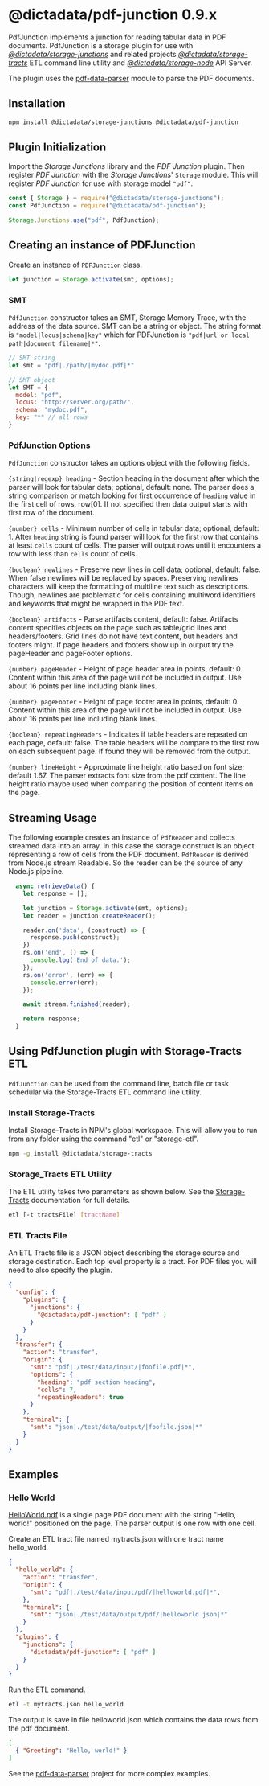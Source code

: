 # @dictadata/pdf-junction 0.9.x

PdfJunction implements a junction for reading tabular data in PDF documents.  PdfJunction is a storage plugin for use with [_@dictadata/storage-junctions_](https://github.com/dictadata/storage-junctions) and related projects [_@dictadata/storage-tracts_](https://github.com/dictadata/storage-tracts) ETL command line utility and [_@dictadata/storage-node_](https://github.com/dictadata/storage-node) API Server.

The plugin uses the [pdf-data-parser](https://github.com/dictadata/pdf-data-parser) module to parse the PDF documents.

## Installation

```bash
npm install @dictadata/storage-junctions @dictadata/pdf-junction
```

## Plugin Initialization

Import the _Storage Junctions_ library and the _PDF Junction_ plugin.  Then register _PDF Junction_ with the _Storage Junctions_' `Storage` module. This will register _PDF Junction_ for use with storage model `"pdf"`.

```javascript
const { Storage } = require("@dictadata/storage-junctions");
const PdfJunction = require("@dictadata/pdf-junction");

Storage.Junctions.use("pdf", PdfJunction);
```

## Creating an instance of PDFJunction

Create an instance of `PDFJunction` class.

```javascript
let junction = Storage.activate(smt, options);
```

### SMT

`PdfJunction` constructor takes an SMT, Storage Memory Trace, with the address of the data source. SMT can be a string or object. The string format is `"model|locus|schema|key"` which for PDFJunction is `"pdf|url or local path|document filename|*"`.

```javascript
// SMT string
let smt = "pdf|./path/|mydoc.pdf|*"

// SMT object
let SMT = {
  model: "pdf",
  locus: "http://server.org/path/",
  schema: "mydoc.pdf",
  key: "*" // all rows
}
```

### PdfJunction Options

`PdfJunction` constructor takes an options object with the following fields.

`{string|regexp} heading` - Section heading in the document after which the parser will look for tabular data; optional, default: none. The parser does a string comparison or match looking for first occurrence of `heading` value in the first cell of rows, row[0]. If not specified then data output starts with first row of the document.

`{number} cells` - Minimum number of cells in tabular data; optional, default: 1. After `heading` string is found parser will look for the first row that contains at least `cells` count of cells. The parser will output rows until it encounters a row with less than `cells` count of cells.

`{boolean} newlines` - Preserve new lines in cell data; optional, default: false. When false newlines will be replaced by spaces. Preserving newlines characters will keep the formatting of multiline text such as descriptions. Though, newlines are problematic for cells containing multiword identifiers and keywords that might be wrapped in the PDF text.

`{boolean} artifacts` - Parse artifacts content, default: false. Artifacts content specifies objects on the page such as table/grid lines and headers/footers. Grid lines do not have text content, but headers and footers might. If page headers and footers show up in output try the pageHeader and pageFooter options.

`{number} pageHeader` - Height of page header area in points, default: 0. Content within this area of the page will not be included in output. Use about 16 points per line including blank lines.

`{number} pageFooter` - Height of page footer area in points, default: 0. Content within this area of the page will not be included in output. Use about 16 points per line including blank lines.

`{boolean} repeatingHeaders` - Indicates if table headers are repeated on each page, default: false. The table headers will be compare to the first row on each subsequent page.  If found they will be removed from the output.

`{number} lineHeight` - Approximate line height ratio based on font size; default 1.67. The parser extracts font size from the pdf content. The line height ratio maybe used when comparing the position of content items on the page.

## Streaming Usage

The following example creates an instance of `PdfReader` and collects streamed data into an array. In this case the storage construct is an object representing a row of cells from the PDF document. `PdfReader` is derived from Node.js stream Readable. So the reader can be the source of any Node.js pipeline.

```javascript
  async retrieveData() {
    let response = [];

    let junction = Storage.activate(smt, options);
    let reader = junction.createReader();

    reader.on('data', (construct) => {
      response.push(construct);
    })
    rs.on('end', () => {
      console.log('End of data.');
    });
    rs.on('error', (err) => {
      console.error(err);
    });

    await stream.finished(reader);

    return response;
  }
```

## Using PdfJunction plugin with Storage-Tracts ETL

`PdfJunction` can be used from the command line, batch file or task schedular via the Storage-Tracts ETL command line utility.

### Install Storage-Tracts

Install Storage-Tracts in NPM's global workspace. This will allow you to run from any folder using the command "etl" or "storage-etl".

```bash
npm -g install @dictadata/storage-tracts
```

### Storage_Tracts ETL Utility

The ETL utility takes two parameters as shown below. See the [Storage-Tracts](https://github.com/dictadata/storage-tracts) documentation for full details.

```bash
etl [-t tractsFile] [tractName]
```

### ETL Tracts File

An ETL Tracts file is a JSON object describing the storage source and storage destination. Each top level property is a tract. For PDF files you will need to also specify the plugin.

```json
{
  "config": {
    "plugins": {
      "junctions": {
        "@dictadata/pdf-junction": [ "pdf" ]
      }
    }
  },
  "transfer": {
    "action": "transfer",
    "origin": {
      "smt": "pdf|./test/data/input/|foofile.pdf|*",
      "options": {
        "heading": "pdf section heading",
        "cells": 7,
        "repeatingHeaders": true
      }
    },
    "terminal": {
      "smt": "json|./test/data/output/|foofile.json|*"
    }
  }
}
```

## Examples

### Hello World

[HelloWorld.pdf](./test/data/input/pdf/helloworld.pdf) is a single page PDF document with the string "Hello, world!" positioned on the page. The parser output is one row with one cell.

Create an ETL tract file named mytracts.json with one tract name hello_world.

```json
{
  "hello_world": {
    "action": "transfer",
    "origin": {
      "smt": "pdf|./test/data/input/pdf/|helloworld.pdf|*",
    },
    "terminal": {
      "smt": "json|./test/data/output/pdf/|helloworld.json|*"
    }
  },
  "plugins": {
    "junctions": {
      "dictadata/pdf-junction": [ "pdf" ]
    }
  }
}
```

Run the ETL command.

```bash
etl -t mytracts.json hello_world
```

The output is save in file helloworld.json which contains the data rows from the pdf document.

```json
[
  { "Greeting": "Hello, world!" }
]
```

See the [pdf-data-parser](https://github.com/dictadata/pdf-data-parser) project for more complex examples.
